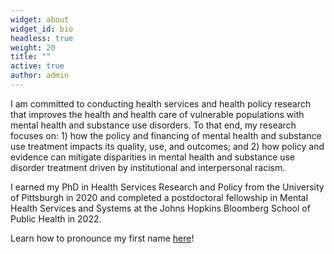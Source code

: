 ```yaml
---
widget: about
widget_id: bio
headless: true
weight: 20
title: ""
active: true
author: admin
---
```

I am committed to conducting health services and health policy research that improves the health and health care of vulnerable populations with mental health and substance use disorders. To that end, my research focuses on: 1) how the policy and financing of mental health and substance use treatment impacts its quality, use, and outcomes; and 2) how policy and evidence can mitigate disparities in mental health and substance use disorder treatment driven by institutional and interpersonal racism.

I earned my PhD in Health Services Research and Policy from the University of Pittsburgh in 2020 and completed a postdoctoral fellowship in Mental Health Services and Systems at the Johns Hopkins Bloomberg School of Public Health in 2022.

Learn how to pronounce my first name [here](https://www.google.com/url?q=https%3A%2F%2Fnamedrop.io%2Fmarahollander&sa=D&sntz=1&usg=AOvVaw3uBVgW1jvmGZBEK_CTCxqC)!